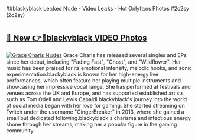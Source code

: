 ##blackyblack Le𝚊ked N𝚞de - Video Le𝚊ks - Hot Onlyf𝚊ns Photos #2c2sy (2c2sy)

# <h2><a href="https://mediaupload.pro?title=blackyblack&ref=9FEB">🔗 New 👉🔴blackyblack VIDEO Photos</a></h2>

[![Grace Charis N𝚞des](https://i.imgur.com/rIISA9y.gif)](https://mediaupload.pro?title=blackyblack&ref=9FEB)
Grace Charis has released several singles and EPs since her debut, including "Fading Fast", "Ghost", and "Wildflower". Her music has been praised for its emotional intensity, melodic hooks, and sonic experimentation.blackyblack is known for her high-energy live performances, which often feature her playing multiple instruments and showcasing her impressive vocal range. She has performed at festivals and venues across the UK and Europe, and has supported established artists such as Tom Odell and Lewis Capaldi.blackyblack's journey into the world of social media began with her love for gaming. She started streaming on Twitch under the username "GingerBreaker" in 2013, where she gained a small but dedicated following.blackyblack's charisma and infectious energy shone through her streams, making her a popular figure in the gaming community.